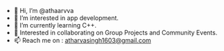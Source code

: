 - 👋 Hi, I’m @athaarvva
- 👀 I’m interested in app development.
- 🌱 I’m currently learning C++.
- 🤝 Interested in collaborating on Group Projects and Community Events.
- 📫 Reach me on : atharvasingh1603@gmail.com


<!---
athaarvva/athaarvva is a ✨ special ✨ repository because its `README.md` (this file) appears on your GitHub profile.
You can click the Preview link to take a look at your changes.
--->
